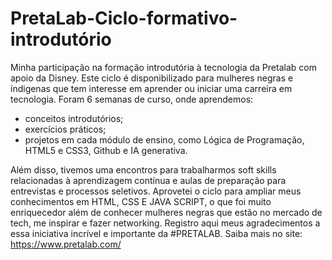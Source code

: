# PretaLab-Ciclo-formativo-introdutório
Minha participação na formação introdutória à tecnologia da Pretalab com apoio da Disney.
Este ciclo é disponibilizado para mulheres negras e índigenas que tem interesse em aprender ou iniciar uma carreira em tecnologia.
Foram 6 semanas de curso, onde aprendemos:
- conceitos introdutórios;
- exercícios práticos;
- projetos em cada módulo de ensino, como Lógica de Programação, HTML5 e CSS3, Github e IA generativa.

Além disso, tivemos uma encontros para trabalharmos soft skills relacionadas à aprendizagem contínua e aulas de preparação para entrevistas e processos seletivos.
Aprovetei o ciclo para ampliar meus conhecimentos em HTML, CSS E JAVA SCRIPT, o que foi muito enriquecedor além de conhecer mulheres negras que estão no mercado de tech, me inspirar e fazer networking.
Registro aqui meus agradecimentos a essa iniciativa incrível e importante da #PRETALAB.
Saiba mais no site: https://www.pretalab.com/
